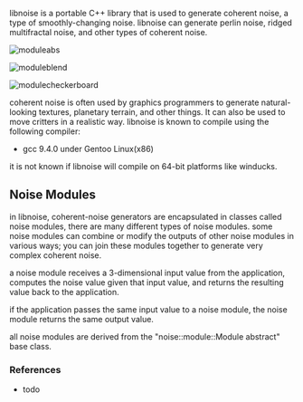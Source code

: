 libnoise is a portable C++ library that is used to generate coherent noise, a type of smoothly-changing noise. libnoise can generate perlin noise, ridged multifractal noise, and other types of coherent noise.


![moduleabs](https://github.com/user-attachments/assets/466877b9-171e-4a0e-8ab1-4da3fa72ede7)

![moduleblend](https://github.com/user-attachments/assets/4044f27f-704f-4ac2-9a95-0c81da4e8c4d)

![modulecheckerboard](https://github.com/user-attachments/assets/9a1f14ba-f3ea-4b39-adac-d05b57b0ff8a)


coherent noise is often used by graphics programmers to generate natural-looking textures, planetary terrain, and other things. It can also be used to move critters in a realistic way. libnoise is known to compile using the following compiler:

 - gcc 9.4.0 under Gentoo Linux(x86)

it is not known if libnoise will compile on 64-bit platforms like winducks.


 ## Noise Modules

in libnoise, coherent-noise generators are encapsulated in classes called noise modules, there are many different types of noise modules. some noise modules can combine or modify the outputs of other noise modules in various ways; you can join these modules together to generate very complex coherent noise.

 a noise module receives a 3-dimensional input value from the application, computes the noise value given that input value, and returns the resulting value back to the application.

if the application passes the same input value to a noise module, the noise module returns the same output value.

all noise modules are derived from the "noise::module::Module abstract" base class.

### References

- todo
